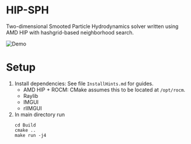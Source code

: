# HIP-SPH
Two-dimensional Smooted Particle Hydrodynamics solver written using AMD HIP with hashgrid-based neighborhood search.

![Demo](Utility/SPH_Demo.gif)

# Setup
1. Install dependencies: See file `InstallHints.md` for guides.
   - AMD HIP + ROCM: CMake assumes this to be located at `/opt/rocm`.
   - Raylib
   - IMGUI
   - rlIMGUI
2. In main directory run 
   ```
   cd Build
   cmake ..
   make run -j4
   ```
